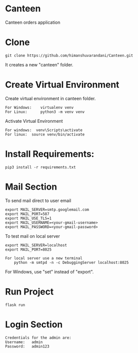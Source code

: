 # Canteen
Canteen orders application

# Clone
    git clone https://github.com/himanshuvarandani/Canteen.git
It creates a new "canteen" folder.

# Create Virtual Environment
 Create virtual environment in canteen folder.
    
    For Windows:    virtualenv venv
    For Linux:      python3 -m venv venv

Activate Virtual Environment

    For windows:  venv\Scripts\activate
    For linux:  source venv/bin/activate

# Install Requirements:
    pip3 install -r requirements.txt

# Mail Section
To send mail direct to user email

    export MAIL_SERVER=smtp.googlemail.com
    export MAIL_PORT=587
    export MAIL_USE_TLS=1
    export MAIL_USERNAME=<your-gmail-username>
    export MAIL_PASSWORD=<your-gmail-password>
        
To test mail on local server

    export MAIL_SERVER=localhost
    export MAIL_PORT=8025
        
    For local server use a new terminal
        python -m smtpd -n -c DebuggingServer localhost:8025
    
For Windows, use "set" instead of "export".

# Run Project
    flask run

# Login Section
    Credentials for the admin are:
    Username:   admin
    Password:   admin123
